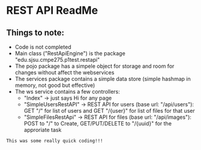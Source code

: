REST API ReadMe
===========

Things to note:
----
- Code is not completed
- Main class ("RestApiEngine") is the package "edu.sjsu.cmpe275.p1test.restapi" 
- The pojo package has a simpele object for storage and room for changes without affect the webservices
- The services package contains a simple data store (simple hashmap in memory, not good but effective)
- The ws service contains a few controllers:
   - "Index" -> just says Hi for any page
   - "SimpleUsersRestAPI" -> REST API for users (base url: "/api/users"): GET "/" for list of users and GET "/{user}" for list of files for that user
   - "SimpleFilesRestApi" -> REST API for files (base url: "/api/images"): POST to "/" to Create, GET/PUT/DELETE to "/{uuid}" for the approriate task


```
This was some really quick coding!!!
```
